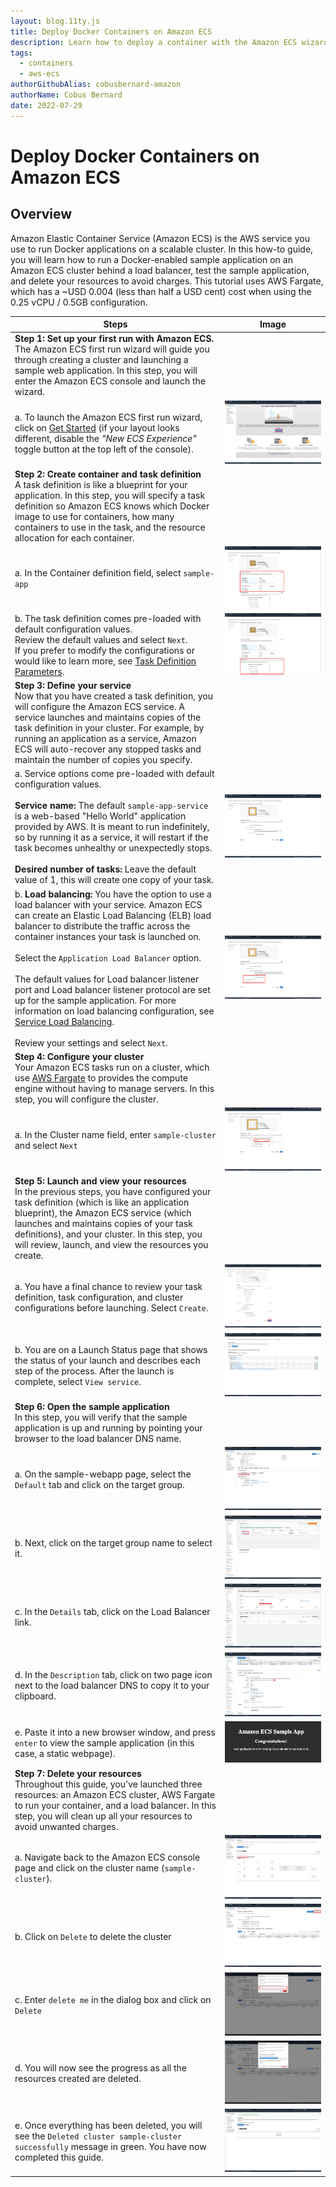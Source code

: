 ```yaml
---
layout: blog.11ty.js
title: Deploy Docker Containers on Amazon ECS
description: Learn how to deploy a container with the Amazon ECS wizard
tags:
  - containers
  - aws-ecs
authorGithubAlias: cobusbernard-amazon
authorName: Cobus Bernard
date: 2022-07-29
---
```


# Deploy Docker Containers on Amazon ECS
## Overview
Amazon Elastic Container Service (Amazon ECS) is the AWS service you use to run Docker applications on a scalable cluster. In this how-to guide, you will learn how to run a Docker-enabled sample application on an Amazon ECS cluster behind a load balancer, test the sample application, and delete your resources to avoid charges. This tutorial uses AWS Fargate, which has a ~USD 0.004 (less than half a USD cent)
cost when using the 0.25 vCPU / 0.5GB configuration.

| Steps | Image|
| --- | --- |
| **Step 1: Set up your first run with Amazon ECS.** <br/> The Amazon ECS first run wizard will guide you through creating a cluster and launching a sample web application. In this step, you will enter the Amazon ECS console and launch the wizard. |
|a. To launch the Amazon ECS first run wizard, click on [Get Started](https://us-west-1.console.aws.amazon.com/ecs/home?region=us-west-1#/firstRun) (if your layout looks different, disable the _"New ECS Experience"_ toggle button at the top left of the console). | ![ECS Fargate Wizard](images/ecs_wizard_step_1.png) |
|**Step 2: Create container and task definition** <br/> A task definition is like a blueprint for your application. In this step, you will specify a task definition so Amazon ECS knows which Docker image to use for containers, how many containers to use in the task, and the resource allocation for each container.  | |
| a. In the Container definition field, select `sample-app` | ![Select Sample App](images/ecs_wizard_step_2a.png) |
| b. The task definition comes pre-loaded with default configuration values. <br/> Review the default values and select `Next`. <br/> If you prefer to modify the configurations or would like to learn more, see [Task Definition Parameters](http://docs.aws.amazon.com/AmazonECS/latest/developerguide/task_definition_parameters.html?p=gsrc&c=ho_ddc). | ![Select Sample App](images/ecs_wizard_step_2b.png) |
| **Step 3: Define your service** <br/> Now that you have created a task definition, you will configure the Amazon ECS service. A service launches and maintains copies of the task definition in your cluster. For example, by running an application as a service, Amazon ECS will auto-recover any stopped tasks and maintain the number of copies you specify. |
| a. Service options come pre-loaded with default configuration values. <br/><br/> **Service name:** The default `sample-app-service` is a web-based "Hello World" application provided by AWS. It is meant to run indefinitely, so by running it as a service, it will restart if the task becomes unhealthy or unexpectedly stops. <br/><br/> **Desired number of tasks:** Leave the default value of 1, this will create one copy of your task. | ![Review Service name](images/ecs_wizard_step_3a.png) |
|b. **Load balancing:** You have the option to use a load balancer with your service. Amazon ECS can create an Elastic Load Balancing (ELB) load balancer to distribute the traffic across the container instances your task is launched on. <br/><br/>Select the `Application Load Balancer` option. <br/><br/>The default values for Load balancer listener port and Load balancer listener protocol are set up for the sample application. For more information on load balancing configuration, see [Service Load Balancing](http://docs.aws.amazon.com/AmazonECS/latest/developerguide/service-load-balancing.html?p=gsrc&c=ho_ddc). <br/><br/>Review your settings and select `Next`. | ![Use Application Load Balancer](images/ecs_wizard_step_3b.png) |
| **Step 4: Configure your cluster** <br/>Your Amazon ECS tasks run on a cluster, which use [AWS Fargate](https://aws.amazon.com/fargate/) to provides the compute engine without having to manage servers. In this step, you will configure the cluster.
|a. In the Cluster name field, enter `sample-cluster` and select `Next`| ![Set cluster name](images/ecs_wizard_step_4.png) |
| **Step 5: Launch and view your resources** <br/>In the previous steps, you have configured your task definition (which is like an application blueprint), the Amazon ECS service (which launches and maintains copies of your task definitions), and your cluster. In this step, you will review, launch, and view the resources you create. | | 
| a. You have a final chance to review your task definition, task configuration, and cluster configurations before launching. Select `Create`. | ![Create Cluster](images/ecs_wizard_step_5a.png) | 
|b. You are on a Launch Status page that shows the status of your launch and describes each step of the process. After the launch is complete, select `View service`. | ![View Service](images/ecs_wizard_step_5b.png) | 
| **Step 6: Open the sample application** <br/> In this step, you will verify that the sample application is up and running by pointing your browser to the load balancer DNS name. | |
|a. On the sample-webapp page, select the `Default` tab and click on the target group. | ![Select Target Group](images/ecs_wizard_step_6a.png) |
|b. Next, click on the target group name to select it. | ![Select Target Group](images/ecs_wizard_step_6b.png) |
|c. In the `Details` tab, click on the Load Balancer link. | ![Select Load Balancer](images/ecs_wizard_step_6c.png) |
|d. In the `Description` tab, click on two page icon next to the load balancer DNS to copy it to your clipboard.| ![Copy Load Balancer DNS link](images/ecs_wizard_step_6d.png) |
|e. Paste it into a new browser window, and press `enter` to view the sample application (in this case, a static webpage). | ![Open sample app in the browser](images/ecs_wizard_step_6e.png) |
| **Step 7: Delete your resources** <br/> Throughout this guide, you've launched three resources: an Amazon ECS cluster, AWS Fargate to run your container, and a load balancer. In this step, you will clean up all your resources to avoid unwanted charges.
| a. Navigate back to the Amazon ECS console page and click on the cluster name (`sample-cluster`). | ![Select sample-cluster ECS cluster](images/ecs_wizard_step_7a.png) |
|b. Click on `Delete` to delete the cluster | ![Delete ECS cluster](images/ecs_wizard_step_7b.png) |
|c. Enter `delete me` in the dialog box and click on `Delete` | ![Confirm delete ECS cluster](images/ecs_wizard_step_7c.png) |
|d. You will now see the progress as all the resources created are deleted. | ![ECS Cluster delete progress](images/ecs_wizard_step_7d.png) |
|e. Once everything has been deleted, you will see the `Deleted cluster sample-cluster successfully` message in green. You have now completed this guide. | ![ECS Cluster delete complete](images/ecs_wizard_step_7e.png) | 